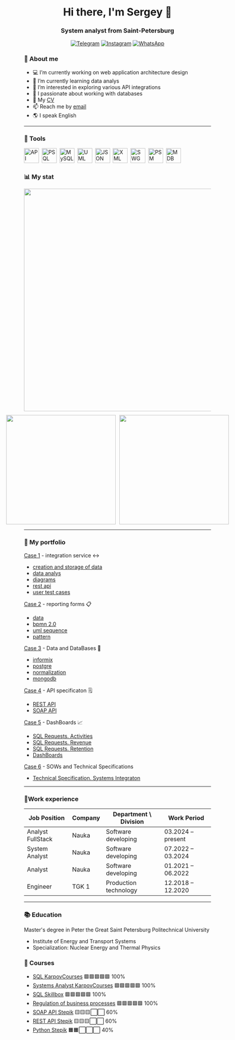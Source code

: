 <div id="header" align="center"> 
    <h1>Hi there, I'm Sergey 👋
    <h3>System analyst from Saint-Petersburg
</div>

<div id="socials" align="center">

[![Telegram](https://img.shields.io/badge/Telegram-26A5E4?style=for-the-badge&logo=telegram&logoColor=white)](https://t.me/therealsergios)
[![Instagram](https://img.shields.io/badge/Instagram-E4405F?style=for-the-badge&logo=instagram&logoColor=white)](https://www.instagram.com/therealsergios)
[![WhatsApp](https://img.shields.io/badge/WhatsApp-25D366?style=for-the-badge&logo=whatsapp&logoColor=white)](https://wa.me/77778908222)

</div>
        
### :man: About me

- :computer: I’m currently working on web application architecture design
- 🌱 I’m currently learning data analys
- 🤔 I’m interested in exploring various API integrations
- :1234: I passionate about working with databases
- :page_facing_up: My [CV](https://spb.hh.ru/resume/91966634ff0f20bcd30039ed1f363845415979)
- 📫 Reach me by [email](polnumber@gmail.com)
- :earth_americas: I speak English
---
### :toolbox: Tools

<img src="https://cdn.jsdelivr.net/gh/devicons/devicon@latest/icons/openapi/openapi-original.svg" title="API" width="40" height="40"/>&nbsp;
<img src="https://cdn.jsdelivr.net/gh/devicons/devicon@latest/icons/postgresql/postgresql-original.svg" title="PSQL" width="40" height="40"/>&nbsp;
<img src="https://cdn.jsdelivr.net/gh/devicons/devicon@latest/icons/mysql/mysql-original.svg" title="MySQL" width="40" height="40"/>&nbsp;
<img src="https://cdn.jsdelivr.net/gh/devicons/devicon@latest/icons/unifiedmodelinglanguage/unifiedmodelinglanguage-original.svg" title="UML" width="40" height="40"/>&nbsp;
<img src="https://cdn.jsdelivr.net/gh/devicons/devicon@latest/icons/json/json-original.svg" title="JSON" width="40" height="40"/>&nbsp;
<img src="https://cdn.jsdelivr.net/gh/devicons/devicon@latest/icons/xml/xml-original.svg" title="XML" width="40" height="40"/>&nbsp;
<img src="https://cdn.jsdelivr.net/gh/devicons/devicon@latest/icons/swagger/swagger-original.svg" title="SWG" width="40" height="40"/>&nbsp;
<img src="https://cdn.jsdelivr.net/gh/devicons/devicon@latest/icons/postman/postman-original.svg" title="PSM" width="40" height="40"/>&nbsp;
<img src="https://cdn.jsdelivr.net/gh/devicons/devicon@latest/icons/mongodb/mongodb-original-wordmark.svg" title="MDB" width="40" height="40"/>&nbsp;

### :bar_chart: My stat
<div id="stat" align="center" style="display: flex; flex-direction: column; align-items: center; gap: 10px;">
    <img src="https://github-profile-summary-cards.vercel.app/api/cards/profile-details?username=therealsergios&theme=github_dark" 
         style="width: 600px; max-width: 100%;"/>
    <div style="display: flex; gap: 10px; justify-content: center;">
        <img src="https://github-profile-summary-cards.vercel.app/api/cards/stats?username=therealsergios&theme=github_dark" 
             style="width: 295px; max-width: 100%;"/>
        <img src="https://github-profile-summary-cards.vercel.app/api/cards/productive-time?username=therealsergios&theme=github_dark&utcOffset=8" 
             style="width: 295px; max-width: 100%;"/>
    </div>

</div>

---
### :briefcase: My portfolio

[Case 1](https://github.com/Therealsergios/Case1-Information-Model) - integration service :left_right_arrow:
- [creation and storage of data](https://github.com/Therealsergios/Case1-Information-Model/tree/main/data%20and%20tables)
- [data analys](https://github.com/Therealsergios/Case1-Information-Model/tree/main/data%20and%20graphs)
- [diagrams](https://github.com/Therealsergios/Case1-Information-Model/tree/main/diagrams)
- [rest api](https://github.com/Therealsergios/Case1-Information-Model/tree/main/rest%20api)
- [user test cases](https://github.com/Therealsergios/Case1-Information-Model/tree/main/user%20test)

[Case 2](https://github.com/Therealsergios/Case2-reporting-form) - reporting forms :clipboard:
- [data](https://github.com/Therealsergios/Case2-reporting-form/tree/main/data)
- [bpmn 2.0](https://github.com/Therealsergios/Case2-reporting-form/tree/main/bpmn)
- [uml sequence](https://github.com/Therealsergios/Case2-reporting-form/tree/main/uml)
- [pattern](https://github.com/Therealsergios/Case2-reporting-form/tree/main/pattern%20FR)

[Case 3](https://github.com/Therealsergios/database-requests) - Data and DataBases :floppy_disk:
- [informix](https://github.com/Therealsergios/database-requests/tree/main/informix)
- [postgre](https://github.com/Therealsergios/database-requests/tree/main/postgre)
- [normalization](https://github.com/Therealsergios/database-requests/blob/main/normalization%203NF/description.md)
- [mongodb](https://github.com/Therealsergios/database-requests/tree/main/mongo)

[Case 4](https://github.com/Therealsergios/API-specifications) - API specificaton :spiral_notepad:
- [REST API](https://github.com/Therealsergios/API-specifications/tree/main/rest)
- [SOAP API](https://github.com/Therealsergios/API-specifications/tree/main/soap)

[Case 5](https://github.com/Therealsergios/DashBoards) - DashBoards :chart_with_upwards_trend:
- [SQL Requests. Activities](https://github.com/Therealsergios/DashBoards/tree/main/Scripts%20User%20and%20Couriers)
- [SQL Requests. Revenue](https://github.com/Therealsergios/DashBoards/tree/main/Scripts%20Revenue)
- [SQL Requests. Retention](https://github.com/Therealsergios/DashBoards/tree/main/Scripts%20Retention)
- [DashBoards](https://github.com/Therealsergios/DashBoards/tree/main/Dashboards)

[Case 6](https://github.com/Therealsergios/Technical_Specifications) - SOWs and Technical Specifications
- [Technical Specification. Systems Integraton](https://github.com/Therealsergios/Technical_Specifications/tree/main/TechnicalSpeci)

---
<html lang="ru">
<head>
<meta charset="utf-8" />
<meta name="viewport" content="width=device-width, initial-scale=1" />
</head>
<body>
  <div class="page">
    <h3><span class="emoji">🏅</span>Work experience</h2>
    <div class="table-wrap">
      <table>
        <thead>
          <tr>
            <th>Job Position</th>
            <th>Company</th>
            <th>Department \ Division</th>
            <th>Work Period</th>
          </tr>
        </thead>
        <tbody>
          <tr class="row">
            <td data-label="Job Position">Analyst FullStack</td>
            <td data-label="Company">Nauka</td>
            <td data-label="Department \ Division">Software developing</td>
            <td data-label="Work Period">03.2024 – present</td>
          </tr>
          <tr class="row">
            <td data-label="Job Position">System Analyst</td>
            <td data-label="Company">Nauka</td>
            <td data-label="Department \ Division">Software developing</td>
            <td data-label="Work Period">07.2022 – 03.2024</td>
          </tr>
          <tr class="row">
            <td data-label="Job Position">Analyst</td>
            <td data-label="Company">Nauka</td>
            <td data-label="Department \ Division">Software developing</td>
            <td data-label="Work Period">01.2021 – 06.2022</td>
          </tr>
          <tr class="row">
            <td data-label="Job Position">Engineer</td>
            <td data-label="Company">TGK 1</td>
            <td data-label="Department \ Division">Production technology</td>
            <td data-label="Work Period">12.2018 – 12.2020</td>
          </tr>
        </tbody>
      </table>
    </div>

  </div>
</body>
</html>

---

### :books: Education
Master's degree in Peter the Great Saint Petersburg Politechnical University
- Institute of Energy and Transport Systems
- Specialization: Nuclear Energy and Thermal Physics

### :page_with_curl: Courses

- [SQL KarpovCourses](https://lab.karpov.courses/learning/152/) 🟩🟩🟩🟩🟩 100%
- [Systems Analyst KarpovCourses](https://lab.karpov.courses/learning/760/) 🟩🟩🟩🟩🟩 100%
- [SQL Skillbox](https://skillbox.ru/course/auth/?state=088964C95) 🟩🟩🟩🟩🟩 100%
- [Regulation of business processes](https://uprav.ru/kursy-po-kachestvu/spetsialist-po-reglamentatsii-biznes-protsessov-online/) 🟩🟩🟩🟩🟩 100%
- [SOAP API Stepik](https://stepik.org/course/184659/promo) 🟨🟨🟨⬜⬜ 60%
- [REST API Stepik](https://stepik.org/course/216201/promo) 🟨🟨🟨⬜⬜ 60%
- [Python Stepik](https://stepik.org/course/67/promo) 🟧🟧⬜⬜⬜ 40%
